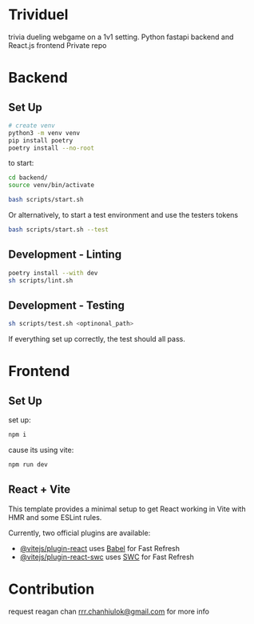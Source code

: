 # Trividuel

trivia dueling webgame on a 1v1 setting. Python fastapi backend and React.js frontend
Private repo

# Backend 

## Set Up

```bash
# create venv
python3 -m venv venv 
pip install poetry
poetry install --no-root
```

to start:
```bash
cd backend/
source venv/bin/activate

bash scripts/start.sh
```
Or alternatively, to start a test environment and use the testers tokens
```bash
bash scripts/start.sh --test
```

## Development - Linting

```bash
poetry install --with dev
sh scripts/lint.sh
```
## Development - Testing
```bash
sh scripts/test.sh <optinonal_path>
```
If everything set up correctly, the test should all pass.


# Frontend

## Set Up

set up:
```bash
npm i
```
cause its using vite:
```bash
npm run dev
```

## React + Vite

This template provides a minimal setup to get React working in Vite with HMR and some ESLint rules.

Currently, two official plugins are available:

- [@vitejs/plugin-react](https://github.com/vitejs/vite-plugin-react/blob/main/packages/plugin-react) uses [Babel](https://babeljs.io/) for Fast Refresh
- [@vitejs/plugin-react-swc](https://github.com/vitejs/vite-plugin-react/blob/main/packages/plugin-react-swc) uses [SWC](https://swc.rs/) for Fast Refresh


# Contribution

request reagan chan <rrr.chanhiulok@gmail.com> for more info